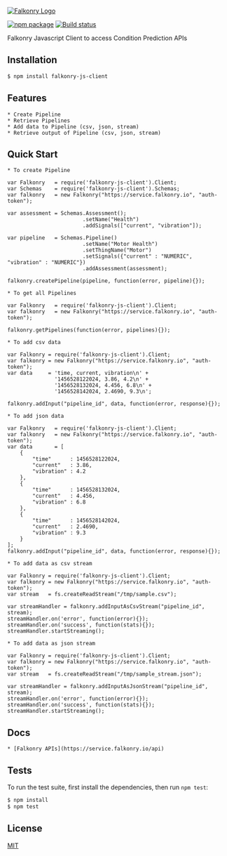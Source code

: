 [![Falkonry Logo](http://static1.squarespace.com/static/55a7df64e4b09f03368a7a78/t/569c6441ab281050fe32c18a/1453089858079/15-logo-transparent-h.png?format=500w)](http://falkonry.com/)

[![npm package](https://nodei.co/npm/falkonry-js-client.png?downloads=true&downloadRank=true&stars=true)](https://nodei.co/npm/falkonry-js-client/)
[![Build status](https://img.shields.io/travis/Falkonry/falkonry-js-client.svg?style=flat-square)](https://travis-ci.org/Falkonry/falkonry-js-client)

Falkonry Javascript Client to access Condition Prediction APIs

## Installation

```bash
$ npm install falkonry-js-client
```

## Features

    * Create Pipeline
    * Retrieve Pipelines
    * Add data to Pipeline (csv, json, stream)
    * Retrieve output of Pipeline (csv, json, stream)
    
## Quick Start

    * To create Pipeline
    
```
var Falkonry   = require('falkonry-js-client').Client;
var Schemas    = require('falkonry-js-client').Schemas;
var falkonry   = new Falkonry("https://service.falkonry.io", "auth-token");

var assessment = Schemas.Assessment();
                        .setName("Health")
                        .addSignals(["current", "vibration"]);
                        
var pipeline   = Schemas.Pipeline()
                        .setName("Motor Health")
                        .setThingName("Motor")
                        .setSignals({"current" : "NUMERIC", "vibration" : "NUMERIC"})
                        .addAssessment(assessment);
        
falkonry.createPipeline(pipeline, function(error, pipeline){});
```

    * To get all Pipelines
    
```
var Falkonry   = require('falkonry-js-client').Client;
var falkonry   = new Falkonry("https://service.falkonry.io", "auth-token");
        
falkonry.getPipelines(function(error, pipelines){});
```

    * To add csv data

```
var Falkonry = require('falkonry-js-client').Client;
var falkonry = new Falkonry("https://service.falkonry.io", "auth-token");
var data     = 'time, current, vibration\n' +
               '1456528122024, 3.86, 4.2\n' +
               '1456528132024, 4.456, 6.8\n' +
               '1456528142024, 2.4690, 9.3\n';
               
falkonry.addInput("pipeline_id", data, function(error, response){});
```

    * To add json data
    
```
var Falkonry   = require('falkonry-js-client').Client;
var falkonry   = new Falkonry("https://service.falkonry.io", "auth-token");
var data       = [
    {
        "time"      : 1456528122024,
        "current"   : 3.86,
        "vibration" : 4.2
    },
    {
        "time"      : 1456528132024,
        "current"   : 4.456,
        "vibration" : 6.8
    },
    {
        "time"      : 1456528142024,
        "current"   : 2.4690,
        "vibration" : 9.3
    }
];
falkonry.addInput("pipeline_id", data, function(error, response){});
```

    * To add data as csv stream
    
```
var Falkonry = require('falkonry-js-client').Client;
var falkonry = new Falkonry("https://service.falkonry.io", "auth-token");
var stream   = fs.createReadStream("/tmp/sample.csv");

var streamHandler = falkonry.addInputAsCsvStream("pipeline_id", stream);
streamHandler.on('error', function(error){});
streamHandler.on('success', function(stats){});
streamHandler.startStreaming();
```

    * To add data as json stream
    
```
var Falkonry = require('falkonry-js-client').Client;
var falkonry = new Falkonry("https://service.falkonry.io", "auth-token");
var stream   = fs.createReadStream("/tmp/sample_stream.json");

var streamHandler = falkonry.addInputAsJsonStream("pipeline_id", stream);
streamHandler.on('error', function(error){});
streamHandler.on('success', function(stats){});
streamHandler.startStreaming();
```

## Docs

    * [Falkonry APIs](https://service.falkonry.io/api)
     
## Tests

  To run the test suite, first install the dependencies, then run `npm test`:
  
```bash
$ npm install
$ npm test
```

## License

  [MIT](LICENSE)